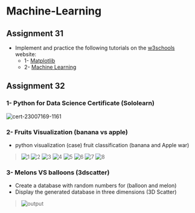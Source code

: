 # Machine-Learning
## Assignment 31
- Implement and practice the following tutorials on the [w3schools](https://www.w3schools.com/) website:
  - 1- [Matplotlib](https://www.w3schools.com/python/matplotlib_intro.asp)
  - 2- [Machine Learning](https://www.w3schools.com/python/python_ml_getting_started.asp)
## Assignment 32
### 1- Python for Data Science Certificate (Sololearn)
![cert-23007169-1161](https://user-images.githubusercontent.com/88179607/150128305-5a715513-4b9f-40e4-a67b-399e2e578b9b.png)
### 2- Fruits Visualization (banana vs apple)
- python visualization (case) fruit classification (banana and Apple war)
> ![1](https://user-images.githubusercontent.com/88179607/150128888-47d4bfe0-9c8e-43ea-b647-36d55155d820.png)
![2](https://user-images.githubusercontent.com/88179607/150128893-23cd4b29-e48a-4d7d-9f29-2d99cf162720.png)
![3](https://user-images.githubusercontent.com/88179607/150128896-2d05ff1b-51de-4c3f-a04f-9faec8b0c214.png)
![4](https://user-images.githubusercontent.com/88179607/150128901-322786a3-c9b5-46a4-8206-1dfd92aeb9ff.png)
![5](https://user-images.githubusercontent.com/88179607/150128903-ecbe6888-a275-4b86-8b1c-ca405d4a733b.png)
![6](https://user-images.githubusercontent.com/88179607/150128904-1ac4c95f-70c4-466e-bbc9-61abeaceb476.png)
![7](https://user-images.githubusercontent.com/88179607/150128907-3495b5cb-b32a-46a0-82fb-cbcd4d82239d.png)
![8](https://user-images.githubusercontent.com/88179607/150128930-f903447f-6a15-4c0b-a053-868882617d9a.png)
### 3- Melons VS balloons (3dscatter)
- Create a database with random numbers for (balloon and melon)
- Display the generated database in three dimensions (3D Scatter)
> ![output](https://user-images.githubusercontent.com/88179607/150129252-fd034da4-5d35-4648-b807-8805f01d06d5.png)
